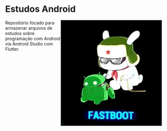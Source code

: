 # Estudos Android
<img src="imgs/fastboot-xiaomi.webp" align="right">

Repositório focado para armazenar arquivos de estudos sobre programação com Android via Android Studio com Flutter.


